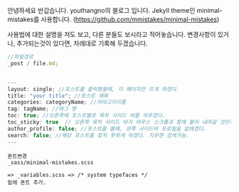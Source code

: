 안녕하세요 반갑습니다. youthangno의 블로그 입니다.
Jekyll theme인 minimal-mistakes를 사용합니다. (https://github.com/mmistakes/minimal-mistakes)

사용법에 대한 설명을 저도 보고, 다른 분들도 보시라고 적어놓습니다.
변경사항이 있거나, 추가되는것이 있다면, 차례대로 기록해 두겠습니다.

```javascript
//파일경로
_post / file.md;


---
layout: single; //포스트를 클릭했을때, 이 페이지만 뜨게 하겠다.
title: "your title"; //포스트 제목
categories: categoryName; //카테고리이름
tag: tagName; //태그 명
toc: true; //오른쪽에 포스트별로 목차 사이드 바를 띄우겠다.
toc_sticky: true  // 오른쪽 목차 사이드 바가 마우스 스크롤과 함께 붙어 내려갈 것인지 설정
author_profile: false; //포스트를 볼때, 왼쪽 사이드바 프로필을 없애겠다.
search: false; //해당 포스트를 찾지 못하게 하겠다. 지우면 검색가능.
---


```

```
폰트변경
_sass/minimal-mistakes.scss

=> _variables.scss => /* system typefaces */
밑에 폰트 추가.

```
